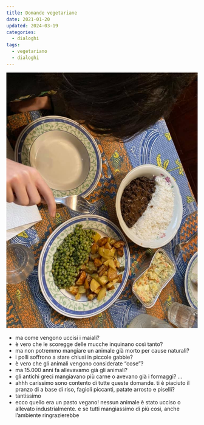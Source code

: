 ```yaml
---
title: Domande vegetariane
date: 2021-01-20
updated: 2024-03-19
categories:
  - dialoghi
tags:
  - vegetariano
  - dialoghi
---
```

![](../../../assets/img/post/2021/domande_vegetariane.jpg)
- ma come vengono uccisi i maiali?
- è vero che le scoregge delle mucche inquinano così tanto?
- ma non potremmo mangiare un animale già morto per cause naturali?
- i polli soffrono a stare chiusi in piccole gabbie?
- è vero che gli animali vengono considerate “cose”?
- ma 15.000 anni fa allevavamo già gli animali?
- gli antichi greci mangiavano più carne o avevano già i formaggi?
...
- ahhh carissimo sono contento di tutte queste domande. ti è piaciuto il pranzo di a base di riso, fagioli piccanti, patate arrosto e piselli?
- tantissimo
- ecco quello era un pasto vegano! nessun animale è stato ucciso o allevato industrialmente. e se tutti mangiassimo di più così, anche l’ambiente ringrazierebbe
